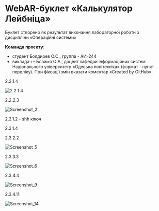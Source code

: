 # WebAR-буклет «Калькулятор Лейбнiца»
Буклет створено як результат виконання лабораторної роботи з дисципліни «Операційні системи»

**Команда проєкту:**
- студент Болдирев О.С., группа - АИ-244
- викладач – Блажко О.А., доцент кафедри інформаційних систем Національного університету «Одеська політехніка» (формат - пункт переліку). При фіксації змін вказати коментар «Created by GitHub».

2.2.1.4

![2 2 1 4](https://github.com/user-attachments/assets/a40c073b-01cc-4a0e-a71e-a344a305788a)

2.2.2.3

![Screenshot_2](https://github.com/user-attachments/assets/dddf286b-c163-4ec7-ad7b-5afe6d813892)

2.3.1.2 - shh ключ

2.3.1.4



2.3.2.2

![Screenshot_5](https://github.com/user-attachments/assets/bf2727df-2b11-4dc2-8e55-ec82207aa217)


2.3.3.3

![Screenshot_6](https://github.com/user-attachments/assets/dddbad4e-a936-43b0-af2c-1a88a74c2c05)


2.3.4.4

![Screenshot_9](https://github.com/user-attachments/assets/3aa93a44-7ddf-4e35-8702-a54269298d0c)

2.3.4.11

![Screenshot_14](https://github.com/user-attachments/assets/af8c8195-8e1b-486e-a9a2-cedde1b864a2)
